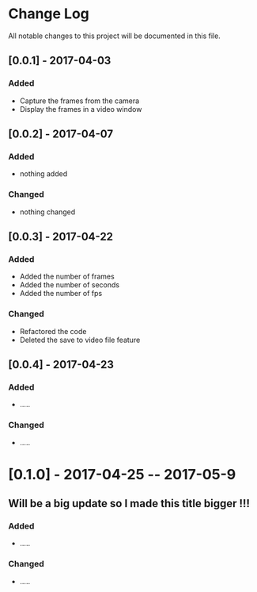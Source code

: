 # Change Log
All notable changes to this project will be documented in this file.

## [0.0.1] - 2017-04-03

### Added
- Capture the frames from the camera
- Display the frames in a video window


## [0.0.2] - 2017-04-07

### Added
- nothing added

### Changed
- nothing changed


## [0.0.3] - 2017-04-22
### Added
- Added the number of frames
- Added the number of seconds
- Added the number of fps

### Changed
- Refactored the code
- Deleted the save to video file feature


## [0.0.4] - 2017-04-23
### Added
- .....

### Changed
- .....

# [0.1.0] - 2017-04-25 -- 2017-05-9

## Will be a big update so I made this title bigger !!! 

### Added
- .....

### Changed
- .....